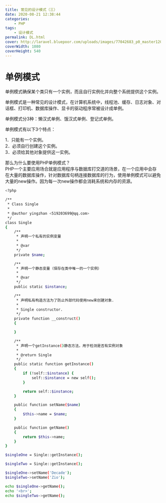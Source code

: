 ```yaml
---
title: 常见的设计模式（三）
date: 2020-08-21 12:38:44
categories:
    - PHP
tags:
    - 设计模式
permalink: DL.html
cover: http://laravel.bluepoor.com/uploads/images/77042683_p0_master1200.jpg
coverWidth: 1080
coverHeight: 540
---
```

# 单例模式

单例模式确保某个类只有一个实例，而且自行实例化并向整个系统提供这个实例。

单例模式是一种常见的设计模式，在计算机系统中，线程池、缓存、日志对象、对话框、打印机、数据库操作、显卡的驱动程序常被设计成单例。

<!--more-->

单例模式分3种：懒汉式单例、饿汉式单例、登记式单例。

单例模式有以下3个特点：

1．只能有一个实例。  
2．必须自行创建这个实例。  
3．必须给其他对象提供这一实例。  


那么为什么要使用PHP单例模式？  
PHP一个主要应用场合就是应用程序与数据库打交道的场景，在一个应用中会存在大量的数据库操作，针对数据库句柄连接数据库的行为，使用单例模式可以避免大量的new操作。因为每一次new操作都会消耗系统和内存的资源。

```bash
<?php

/**
 * Class Single
 *
 * @author yingzhan <519203699@qq.com>
 */
class Single
{
    /**
     * 声明一个私有的实例变量
     *
     * @var
     */
    private $name;

    /**
     * 声明一个静态变量（保存在类中唯一的一个实例）
     *
     * @var
     */
    public static $instance;

    /**
     * 声明私有构造方法为了防止外部代码使用new来创建对象.
     *
     * Single constructor.
     */
    private function __construct()
    {

    }

    /**
     * 声明一个getInstance()静态方法，用于检测是否有实例对象
     *
     * @return Single
     */
    public static function getInstance()
    {
        if (!self::$instance) {
            self::$instance = new self();
        }

        return self::$instance;
    }

    public function setName($name)
    {
        $this->name = $name;
    }

    public function getName()
    {
        return $this->name;
    }
}

$singleOne = Single::getInstance();

$singleTwo = Single::getInstance();

$singleOne->setName('Decade');
$singleTwo->setName('Zio');

echo $singleOne->getName();
echo '<br>';
echo $singleTwo->getName();
```